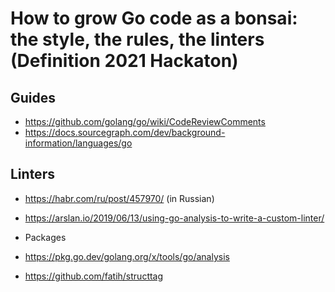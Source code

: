 # How to grow Go code as a bonsai: the style, the rules, the linters (Definition 2021 Hackaton)

## Guides

* https://github.com/golang/go/wiki/CodeReviewComments
* https://docs.sourcegraph.com/dev/background-information/languages/go

## Linters

* https://habr.com/ru/post/457970/ (in Russian)
* https://arslan.io/2019/06/13/using-go-analysis-to-write-a-custom-linter/

* Packages

* https://pkg.go.dev/golang.org/x/tools/go/analysis
* https://github.com/fatih/structtag
